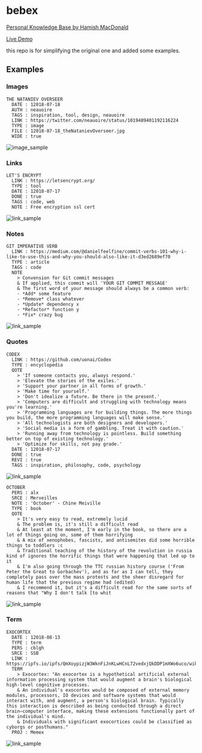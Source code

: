 # bebex
[Personal Knowledge Base by Hamish MacDonald](https://github.com/kormyen/memex/)

[Live Demo](https://kormyen.github.io/memex/)

this repo is for simplifying the original one and added some examples.

## Examples

### Images
```
THE NATANIEV OVERSEER
  DATE : 12018-07-18
  AUTH : neauoire
  TAGS : inspiration, tool, design, neauoire
  LINK : https://twitter.com/neauoire/status/1019489401192116224
  TYPE : image
  FILE : 12018-07-18_theNatanievOverseer.jpg
  WIDE : true
```
![image_sample](https://cdn.statically.io/gh/Indra2108/cdn/main/bebex_preview/images_sample.png)

### Links
```
LET'S ENCRYPT
  LINK : https://letsencrypt.org/
  TYPE : tool
  DATE : 12018-07-17
  DONE : true
  TAGS : code, web
  NOTE : Free encryption ssl cert
```
![link_sample](https://cdn.statically.io/gh/Indra2108/cdn/main/bebex_preview/link_sample.png)

### Notes
```
GIT IMPERATIVE VERB
  LINK : https://medium.com/@danielfeelfine/commit-verbs-101-why-i-like-to-use-this-and-why-you-should-also-like-it-d3ed2689ef70
  TYPE : article
  TAGS : code
  NOTE 
    > Convension for Git commit messages
    & If applied, this commit will 'YOUR GIT COMMIT MESSAGE'
    & The first word of your message should always be a common verb:
    - *Add* some feature
    - *Remove* class whatever
    - *Update* dependency x
    - *Refactor* function y
    - *Fix* crazy bug
```
![link_sample](https://cdn.statically.io/gh/Indra2108/cdn/main/bebex_preview/note_sample.png)

### Quotes
```
CODEX
  LINK : https://github.com/uonai/Codex
  TYPE : encyclopedia
  QOTE 
    > 'If someone contacts you, always respond.'
    > 'Elevate the stories of the exiles.'
    > 'Support your partner in all forms of growth.'
    > 'Make time for yourself.'
    > 'Don't idealize a future. Be there in the present.'
    > 'Computers are difficult and struggling with technology means you're learning.'
    > 'Programming languages are for building things. The more things you build, the more programming languages will make sense.'
    > 'All technologists are both designers and developers.'
    > 'Social media is a form of gambling. Treat it with caution.'
    > 'Running away from technology is pointless. Build something better on top of existing technology.'
    > 'Optimize for skills, not pay grade.'
  DATE : 12018-07-17
  DONE : true
  REVI : true
  TAGS : inspiration, philosophy, code, psychology
```
![link_sample](https://cdn.statically.io/gh/Indra2108/cdn/main/bebex_preview/quote_sample.png)

```
OCTOBER
  PERS : alx
  SRCE : Merveilles
  NOTE : 'October' - Chine Meiville
  TYPE : book
  QOTE 
    > It's very easy to read, extremely lucid
    & The problem is, it's still a difficult read
    & At least at the moment, I'm early in the book, so there are a lot of things going on, some of them horrifying
    & A mix of xenophobes, fascists, and antisemites did some horrible things to toddlers :c
    & Traditional teaching of the history of the revolution in russia kind of ignores the horrific things that were happening that led up to it
    & I'm also going through the TTC russian history course ('From Peter the Great to Gorbachev'), and as far as I can tell, they completely pass over the mass protests and the sheer disregard for human life that the previous regime had (edited)
    & I recommend it, but it's a difficult read for the same sorts of reasons that "Why I don't talk [to whit
```
![link_sample](https://cdn.statically.io/gh/Indra2108/cdn/main/bebex_preview/quote_sample_2.png)

### Term
```
EXOCORTEX
  DATE : 12018-08-13
  TYPE : term
  PERS : cblgh
  SRCE : SSB
  LINK : https://ipfs.io/ipfs/QmXoypizjW3WknFiJnKLwHCnL72vedxjQkDDP1mXWo6uco/wiki/Exocortex.html
  TERM 
    > Exocortex: "An exocortex is a hypothetical artificial external information processing system that would augment a brain's biological high-level cognitive processes.
    & An individual's exocortex would be composed of external memory modules, processors, IO devices and software systems that would interact with, and augment, a person's biological brain. Typically this interaction is described as being conducted through a direct brain–computer interface, making these extensions functionally part of the individual's mind.
    & Individuals with significant exocortices could be classified as cyborgs or posthumans."
  PROJ : Memex
```
![link_sample](https://cdn.statically.io/gh/Indra2108/cdn/main/bebex_preview/term_sample.png)

